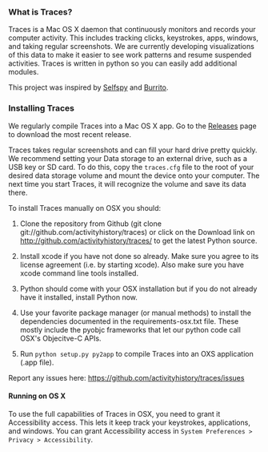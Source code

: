 ### What is Traces?
Traces is a Mac OS X daemon that continuously monitors and records your computer activity. This includes tracking clicks, keystrokes, apps, windows, and taking regular screenshots. We are currently developing visualizations of this data to make it easier to see work patterns and resume suspended activities. Traces is written in python so you can easily add additional modules.

This project was inspired by [Selfspy](https://github.com/gurgeh/selfspy) and [Burrito](https://github.com/pgbovine/burrito/).

### Installing Traces
We regularly compile Traces into a Mac OS X app. Go to the [Releases](https://github.com/activityhistory/traces/releases) page to download the most recent release.

Traces takes regular screenshots and can fill your hard drive pretty quickly. We recommend setting your Data storage to an external drive, such as a USB key or SD card. To do this, copy the `traces.cfg` file to the root of your desired data storage volume and mount the device onto your computer. The next time you start Traces, it will recognize the volume and save its data there.

To install Traces manually on OSX you should:

1. Clone the repository from Github (git clone git://github.com/activityhistory/traces) or click on the Download link on http://github.com/activityhistory/traces/ to get the latest Python source.

2. Install xcode if you have not done so already. Make sure you agree to its license agreement (i.e. by starting xcode). Also make sure you have xcode command line tools installed.

3. Python should come with your OSX installation but if you do not already have it installed, install Python now.

4. Use your favorite package manager (or manual methods) to install the dependencies documented in the requirements-osx.txt file. These mostly include the pyobjc frameworks that let our python code call OSX's Objecitve-C APIs.

5. Run `python setup.py py2app` to compile Traces into an OXS application (.app file).

Report any issues here:
https://github.com/activityhistory/traces/issues

#### Running on OS X
To use the full capabilities of Traces in OSX, you need to grant it Accessibility access. This lets it keep track your keystrokes, applications, and windows. You can grant Accessibility access in `System Preferences > Privacy > Accessibility`.
